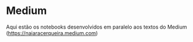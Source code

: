 # Medium

Aqui estão os notebooks desenvolvidos em paralelo aos textos do Medium (https://naiaracerqueira.medium.com)
